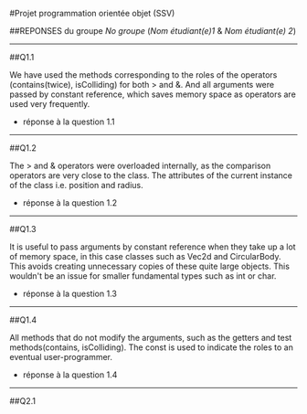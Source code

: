 #Projet programmation orientée objet (SSV)

##REPONSES du groupe *No groupe* (*Nom étudiant(e)1* & *Nom étudiant(e) 2*) 

*************************************************
##Q1.1

We have used the methods corresponding to the roles of the operators
(contains(twice), isColliding) for both > and &. And all arguments were
passed by constant reference, which saves memory space as operators are
used very frequently. 
- réponse à la question 1.1

*************************************************
##Q1.2

The > and & operators were overloaded internally, as the comparison
operators are very close to the class. The attributes of the current
instance of the class i.e. position and radius.
- réponse à la question 1.2

*************************************************
##Q1.3

It is useful to pass arguments by constant reference when they take up
a lot of memory space, in this case classes such as Vec2d and CircularBody.
This avoids creating unnecessary copies of these quite large objects.
This wouldn't be an issue for smaller fundamental types such as int or char.
- réponse à la question 1.3

*************************************************

##Q1.4

All methods that do not modify the arguments, such as the getters and
test methods(contains, isColliding). The const is used to indicate
the roles to an eventual user-programmer.
- réponse à la question 1.4

**************************************************

##Q2.1


